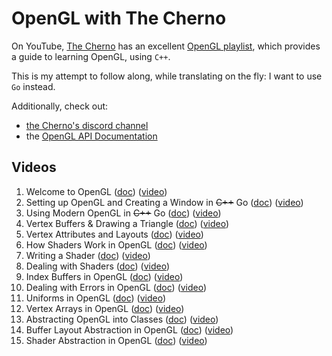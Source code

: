 # OpenGL with The Cherno

On YouTube, [The Cherno](https://www.youtube.com/channel/UCQ-W1KE9EYfdxhL6S4twUNw) has an excellent [OpenGL playlist](https://www.youtube.com/watch?v=W3gAzLwfIP0&list=PLlrATfBNZ98foTJPJ_Ev03o2oq3-GGOS2), which provides a guide to learning OpenGL, using `C++`.

This is my attempt to follow along, while translating on the fly: I want to use `Go` instead.

Additionally, check out:

- [the Cherno's discord channel](https://thecherno.com/discord)
- the [OpenGL API Documentation](https://docs.gl)

## Videos

1. Welcome to OpenGL ([doc](doc/01-welcome.md)) ([video](https://www.youtube.com/watch?v=W3gAzLwfIP0&list=PLlrATfBNZ98foTJPJ_Ev03o2oq3-GGOS2&index=1))
2. Setting up OpenGL and Creating a Window in ~~C++~~ Go ([doc](doc/02-setup.md)) ([video](https://www.youtube.com/watch?v=OR4fNpBjmq8&list=PLlrATfBNZ98foTJPJ_Ev03o2oq3-GGOS2&index=2))
3. Using Modern OpenGL in ~~C++~~ Go ([doc](doc/03-modern-opengl.md)) ([video](https://www.youtube.com/watch?v=H2E3yO0J7TM&list=PLlrATfBNZ98foTJPJ_Ev03o2oq3-GGOS2&index=3))
4. Vertex Buffers & Drawing a Triangle ([doc](doc/04-vbuf-triangle.md)) ([video](https://www.youtube.com/watch?v=0p9VxImr7Y0&list=PLlrATfBNZ98foTJPJ_Ev03o2oq3-GGOS2&index=4))
5. Vertex Attributes and Layouts ([doc](doc/05-vertex-stuff.md)) ([video](https://www.youtube.com/watch?v=x0H--CL2tUI&list=PLlrATfBNZ98foTJPJ_Ev03o2oq3-GGOS2&index=5))
6. How Shaders Work in OpenGL ([doc](doc/06-shaders.md)) ([video](https://www.youtube.com/watch?v=5W7JLgFCkwI&list=PLlrATfBNZ98foTJPJ_Ev03o2oq3-GGOS2&index=6))
7. Writing a Shader ([doc](doc/07-writing-shaders.md)) ([video](https://www.youtube.com/watch?v=71BLZwRGUJE&list=PLlrATfBNZ98foTJPJ_Ev03o2oq3-GGOS2&index=7))
8. Dealing with Shaders ([doc](doc/08-dealing-with-shaders.md)) ([video](https://www.youtube.com/watch?v=2pv0Fbo-7ms&list=PLlrATfBNZ98foTJPJ_Ev03o2oq3-GGOS2&index=8))
9. Index Buffers in OpenGL ([doc](doc/09-index-buffers.md)) ([video](https://www.youtube.com/watch?v=MXNMC1YAxVQ&list=PLlrATfBNZ98foTJPJ_Ev03o2oq3-GGOS2&index=9))
10. Dealing with Errors in OpenGL ([doc](doc/10-errors.md)) ([video](https://www.youtube.com/watch?v=FBbPWSOQ0-w&list=PLlrATfBNZ98foTJPJ_Ev03o2oq3-GGOS2&index=10))
11. Uniforms in OpenGL ([doc](doc/11-uniforms.md)) ([video](https://www.youtube.com/watch?v=DE6Xlx_kbo0&list=PLlrATfBNZ98foTJPJ_Ev03o2oq3-GGOS2&index=11))
12. Vertex Arrays in OpenGL ([doc](doc/12-vertex-arrays.md)) ([video](https://www.youtube.com/watch?v=Bcs56Mm-FJY&list=PLlrATfBNZ98foTJPJ_Ev03o2oq3-GGOS2&index=12))
13. Abstracting OpenGL into Classes ([doc](doc/13-abstracting-opengl.md)) ([video](https://www.youtube.com/watch?v=bTHqmzjm2UI&list=PLlrATfBNZ98foTJPJ_Ev03o2oq3-GGOS2&index=13))
14. Buffer Layout Abstraction in OpenGL ([doc](doc/14-buffer-layout.md)) ([video](https://www.youtube.com/watch?v=oD1dvfbyf6A&list=PLlrATfBNZ98foTJPJ_Ev03o2oq3-GGOS2&index=14))
15. Shader Abstraction in OpenGL ([doc](doc/15-abstracting-shaders.md)) ([video](https://www.youtube.com/watch?v=gDtHL6hy9R8&list=PLlrATfBNZ98foTJPJ_Ev03o2oq3-GGOS2&index=15))

<!--
16. Writing a Basic Renderer in OpenGL ([doc](doc/16)) ([video]())
17. Textures in OpenGL ([doc](doc/17)) ([video]())
18. Blending in OpenGL ([doc](doc/18)) ([video]())
19. Maths in OpenGL ([doc](doc/19)) ([video]())
20. Projection Matrices in OpenGL ([doc](doc/20)) ([video]())
21. Model View Projection Matrices in OpenGL ([doc](doc/21)) ([video]())
22. ImGui in OpenGL ([doc](doc/22)) ([video]())
23. Rendering Multiple Objects in OpenGL ([doc](doc/23)) ([video]())
24. Setting up a Test Framework for OpenGL ([doc](doc/24)) ([video]())
25. Creating Tests in OpenGL ([doc](doc/25)) ([video]())
26. Creating a Texture Test in OpenGL ([doc](doc/26)) ([video]())
27. How to make your UNIFORMS FASTER in OpenGL ([doc](doc/27)) ([video]())
28. Batch Rendering - An Introduction ([doc](doc/28)) ([video]())
29. Batch Rendering - Colors ([doc](doc/29)) ([video]())
30. Batch Rendering - Textures ([doc](doc/30)) ([video]())
31. Batch Rendering - Dynamic Geometry ([doc](doc/31)) ([video]())
-->
